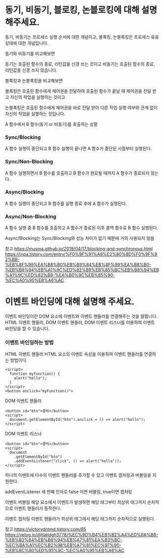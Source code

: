 # 동기, 비동기, 블로킹, 논블로킹에 대해 설명해주세요.

동기, 비동기는 프로세스 실행 순서에 대한 개념이고, 블록킹, 논블록킹은 프로세스 유휴 상태에 대한 개념입니다.

동기와 비동기를 비교해보면

동기는 호출된 함수의 종료, 리턴값을 신경 쓰는 것이고 비동기는 호출된 함수의 종료, 리턴값을 신경 쓰지 않습니다.

블록킹과 논블록킹을 비교해보면

블록킹은 호출된 함수에게 제어권을 전달하여 호출된 함수가 끝날 때 제어권을 전달 받고 자신의 작업을 실행하는 것이고

논블록킹은 호출된 함수에게 제어권을 바로 전달 받아 다른 작업 실행 여부와 관계 없이 자신의 작업을 실행하는 것입니다.

A 함수에서 B 함수(동기 or 비동기)를 호출하는 상황

### Sync/Blocking

A 함수 실행이 중단되고 B 함수 실행이 끝나면 A 함수가 중단된 시점부터 실행된다.

### Sync/Non-Blocking

A 함수 실행하면서 B 함수를 호출하고 B 함수가 완료될 때까지 A 함수가 종료되지 않는다.

### Async/Blocking

A 함수 실행이 중단되고 B 함수를 실행 종료 후에 A 함수가 실행된다.

### Async/Non-Blocking

A 함수 실행 중 B 함수를 호출하고 A 함수가 종료된 이후 콜백 함수로 B 함수 실행된다.

Async/Blocking는 Sync/Blocking와 성능 차이가 없기 때문에 거의 사용되지 않음

참고
https://musma.github.io/2019/04/17/blocking-and-synchronous.html
https://inpa.tistory.com/entry/%F0%9F%91%A9%E2%80%8D%F0%9F%92%BB-%EB%8F%99%EA%B8%B0%EB%B9%84%EB%8F%99%EA%B8%B0-%EB%B8%94%EB%A1%9C%ED%82%B9%EB%85%BC%EB%B8%94%EB%A1%9C%ED%82%B9-%EA%B0%9C%EB%85%90-%EC%A0%95%EB%A6%AC

# 이벤트 바인딩에 대해 설명해 주세요.

이벤트 바인딩이란 DOM 요소에 이벤트와 이벤트 핸들러를 연결해주는 것을 말합니다.
HTML 이벤트 핸들러, DOM 이벤트 핸들러, DOM 이벤트 리스너를 이용하여 이벤트 바인딩을 할 수 있습니다.

### 이벤트 바인딩하는 방법
HTML 이벤트 핸들러
HTML 요소의 이벤트 속성을 이용하여 이벤트 핸들러를 연결하는 방법이다.

```
<script>
  function myfunction() {
    alert("hello");
  }
</script>
<button onclick="myFunction()">
```

DOM 이벤트 핸들러
```
<button id="btn">클릭</button>
<script>
  document.getElementById("btn").onclick = () => alert("hello");
</script>
```

DOM 이벤트 리스너
```
<button id="btn">클릭</button>
<script>
  document
    .getElementById("btn")
    .addEventListener("click", () => alert("hello"));
</script>
```
하나의 이벤트에 다수의 이벤트 핸들러를 추가할 수 있고 이벤트 캡처링과 버블링을 지원한다.

addEventListener 세 번째 인자로 false 이면 버블링, true이면 캡처링

이벤트 버블링
해당 요소에서 이벤트가 발생하면 해당 태그부터 최상위 태그까지 순차적으로 이벤트 핸들러가 동작한다.


이벤트 캡처링
이벤트 핸들러가 최상위 태그에서 해당 태그까지 순차적으로 실행된다.

참고
https://victorydntmd.tistory.com/85
https://velog.io/@tlatjdgh3778/%EC%9D%B4%EB%B2%A4%ED%8A%B8-%EB%B2%84%EB%B8%94%EB%A7%81%EA%B3%BC-%EC%BA%A1%EC%B2%98%EB%A7%81%EC%97%90-%EB%8C%80%ED%95%9C-%EC%A0%95%EB%A6%AC